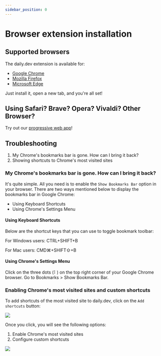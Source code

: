 ```yaml
---
sidebar_position: 0
---
```


# Browser extension installation

## Supported browsers

The daily.dev extension is available for:

- [Google Chrome](https://chrome.google.com/webstore/detail/dailydev-the-homepage-dev/jlmpjdjjbgclbocgajdjefcidcncaied?hl=en)
- [Mozilla Firefox](https://addons.mozilla.org/en-US/firefox/addon/daily/)
- [Microsoft Edge](https://microsoftedge.microsoft.com/addons/detail/dailydev-the-homepage-/cbdhgldgiancdheindpekpcbkccpjaeb?hl=en-GB)

Just install it, open a new tab, and you're all set!

## Using Safari? Brave? Opera? Vivaldi? Other Browser?

Try out our [progressive web app](/getting-started/pwa.md)! 

## Troubleshooting

1. My Chrome's bookmarks bar is gone. How can I bring it back?
2. Showing shortcuts to Chrome's most visited sites

### My Chrome's bookmarks bar is gone. How can I bring it back?

It's quite simple. All you need is to enable the `Show Bookmarks Bar` option in your browser. There are two ways mentioned below to display the bookmarks bar in Google Chrome:

* Using Keyboard Shortcuts
* Using Chrome's Settings Menu

#### Using Keyboard Shortcuts

Below are the shortcut keys that you can use to toggle bookmark toolbar:

For Windows users: CTRL+SHIFT+B

For Mac users: CMD⌘+SHIFT⇧+B

#### Using Chrome's Settings Menu

Click on the three dots (⠇) on the top right corner of your Google Chrome browser. Go to Bookmarks > Show Bookmarks Bar.

### Enabling Chrome's most visited sites and custom shortcuts

To add shortcuts of the most visited site to daily.dev, click on the `Add shortcuts` button:

![](https://daily-now-res.cloudinary.com/image/upload/v1643291898/docs/Screen_Shot_2022-01-27_at_15.55.57.png)

Once you click, you will see the following options:
1. Enable Chrome's most visited sites
2. Configure custom shortcuts

![](https://daily-now-res.cloudinary.com/image/upload/v1643291897/docs/Screen_Shot_2022-01-27_at_15.54.53.png)

